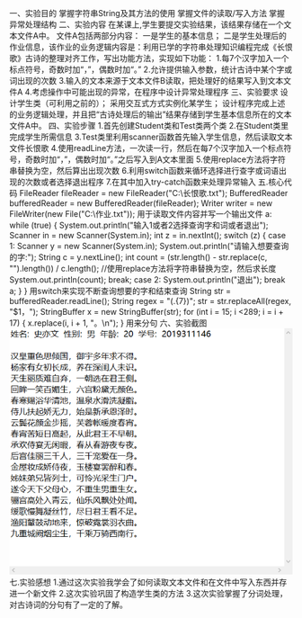 一、实验目的
掌握字符串String及其方法的使用
掌握文件的读取/写入方法
掌握异常处理结构
二、实验内容
在某课上,学生要提交实验结果，该结果存储在一个文本文件A中。
文件A包括两部分内容：
一是学生的基本信息；
二是学生处理后的作业信息，该作业的业务逻辑内容是：利用已学的字符串处理知识编程完成《长恨歌》古诗的整理对齐工作，写出功能方法，实现如下功能：
1.每7个汉字加入一个标点符号，奇数时加“，”，偶数时加“。”
2.允许提供输入参数，统计古诗中某个字或词出现的次数
3.输入的文本来源于文本文件B读取，把处理好的结果写入到文本文件A
4.考虑操作中可能出现的异常，在程序中设计异常处理程序
三、实验要求
设计学生类（可利用之前的）；
采用交互式方式实例化某学生；
设计程序完成上述的业务逻辑处理，并且把“古诗处理后的输出”结果存储到学生基本信息所在的文本文件A中。
四、实验步骤
1.首先创建Student类和Test类两个类
2.在Student类里完成学生所需信息
3.Test类里利用scanner函数首先输入学生信息，然后读取文本文件长恨歌
4.使用readLine方法，一次读一行，然后在每7个汉字加入一个标点符号，奇数时加“，”，偶数时加“。”之后写入到A文本里面
5.使用replace方法将字符串替换为空，然后算出出现次数
6.利用switch函数来循环选择进行查字或词语出现的次数或者选择退出程序
7.在其中加入try-catch函数来处理异常输入
五.核心代码
            FileReader fileReader = new FileReader("C:\\长恨歌.txt");
            BufferedReader bufferedReader = new BufferedReader(fileReader);
            Writer writer = new FileWriter(new File("C:\\作业.txt"));
用于读取文件内容并写一个输出文件
a:
            while (true) {
                System.out.println("输入1或者2选择查询字和词或者退出");
                Scanner in = new Scanner(System.in);
                int z = in.nextInt();
                switch (z) {
                    case 1:
                        Scanner y = new Scanner(System.in);
                        System.out.println("请输入想要查询的字:");
                        String c = y.nextLine();
                        int count = (str.length() - str.replace(c, "").length()) / c.length(); //使用replace方法将字符串替换为空，然后求长度
                        System.out.println(count);
                        break;
                    case 2:
                        System.out.println("退出");
                        break a;
                }
            }
 用switch来实现不断查询想要的字和结束查询
 String str = bufferedReader.readLine();
            String regex = "(.{7})";
            str = str.replaceAll(regex, "$1，");
            StringBuffer x = new StringBuffer(str);
            for (int  i = 15; i <289; i = i + 17) {
                x.replace(i, i + 1, "。\n");
            }
  用来分句
六、实验截图
![Image text](https://github.com/SYW-github/java5/blob/main/1606052296(1).png)
七.实验感想
1.通过这次实验我学会了如何读取文本文件和在文件中写入东西并存进一个新文件
2.这次实验巩固了构造学生类的方法
3.这次实验掌握了分词处理，对古诗词的分句有了一定的了解。

